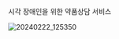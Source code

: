 시각 장애인을 위한 약품상담 서비스





![20240222_125350](https://github.com/JeongHyeok97/BlindCare/assets/87240606/336cf1aa-d977-44dc-a1d9-f1a02c9a775b)

